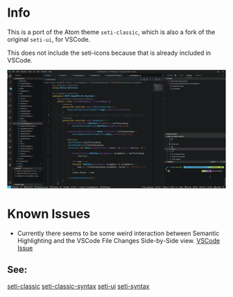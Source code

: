 # Info
This is a port of the Atom theme `seti-classic`, which is also a fork of the original `seti-ui`, for VSCode.

This does not include the seti-icons because that is already included in VSCode.

![Screenshot](images/screenshot.png)

# Known Issues
* Currently there seems to be some weird interaction between Semantic Highlighting and the VSCode File Changes Side-by-Side view. [VSCode Issue](https://github.com/microsoft/vscode/issues/126722)

## See:
[seti-classic](https://github.com/vermotr/seti-classic)
[seti-classic-syntax](https://github.com/vermotr/seti-classic-syntax)
[seti-ui](https://github.com/jesseweed/seti-ui)
[seti-syntax](https://github.com/jesseweed/seti-syntax)
